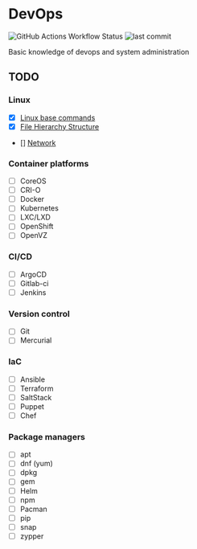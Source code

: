 # DevOps

![GitHub Actions Workflow Status](https://img.shields.io/github/actions/workflow/status/mckenzza/devops/latex.yml?label=Build%20PDF%20document&logo=github&style=flat-square)
![last commit](https://img.shields.io/github/last-commit/mckenzza/devops.svg?style=flat-square)

Basic knowledge of devops and system administration

## TODO

### Linux

- [x] [Linux base commands](/linux/Commands.md)
- [x] [File Hierarchy Structure](/linux/FHS.md)
- [] [Network](/linux/Network.md)

### Container platforms

- [ ] CoreOS
- [ ] CRI-O
- [ ] Docker
- [ ] Kubernetes
- [ ] LXC/LXD
- [ ] OpenShift
- [ ] OpenVZ

### CI/CD

- [ ] ArgoCD
- [ ] Gitlab-ci
- [ ] Jenkins

### Version control

- [ ] Git
- [ ] Mercurial

### IaC

- [ ] Ansible
- [ ] Terraform
- [ ] SaltStack
- [ ] Puppet
- [ ] Chef

### Package managers

- [ ] apt
- [ ] dnf (yum)
- [ ] dpkg
- [ ] gem
- [ ] Helm
- [ ] npm
- [ ] Pacman
- [ ] pip
- [ ] snap
- [ ] zypper
